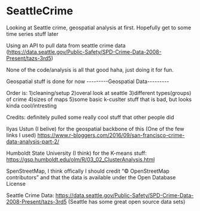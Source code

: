 # SeattleCrime
Looking at Seattle crime, geospatial analysis at first. Hopefully get to some time series stuff later 

Using an API to pull data from seattle crime data (https://data.seattle.gov/Public-Safety/SPD-Crime-Data-2008-Present/tazs-3rd5)

None of the code/analysis is all that good haha, just doing it for fun.

Geospatial stuff is done for now
---------Geospatial Data---------

Order is:
  1)cleaning/setup
  2)overal look at seattle 
  3)different types(groups) of crime 
  4)sizes of maps
  5)some basic k-cuslter stuff that is bad, but looks kinda cool/intresting


Credits: definitely pulled some really cool stuff that other people did

Ilyas Ustun (I belive) for the geospatial backbone of this (One of the few links I used)
https://www.r-bloggers.com/2016/09/san-francisco-crime-data-analysis-part-2/

Humboldt State University (I think) for the K-means stuff: https://gsp.humboldt.edu/olm/R/03_02_ClusterAnalysis.html

SpenStreetMap, I think offically I should credit “© OpenStreetMap contributors” and that the data is available under the Open Database License

Seattle Crime Data: https://data.seattle.gov/Public-Safety/SPD-Crime-Data-2008-Present/tazs-3rd5 
(Seattle has some great open source data sets) 

